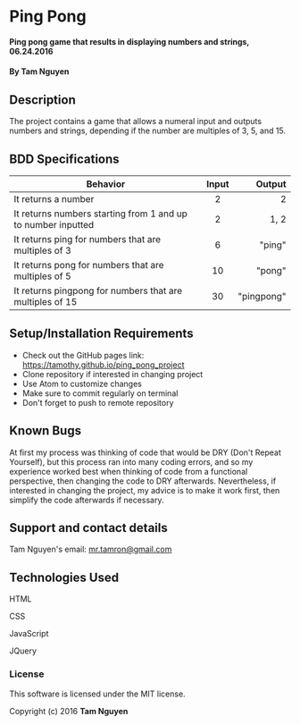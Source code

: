 # Ping Pong

#### Ping pong game that results in displaying numbers and strings, 06.24.2016

#### By Tam Nguyen

## Description

The project contains a game that allows a numeral input and outputs numbers and strings, depending if the number are multiples of 3, 5, and 15.

## BDD Specifications

| Behavior                                                     | Input         | Output    |
| -------------------------------------------------------------|:-------------:| ---------:|
| It returns a number                                          | 2             | 2         |
| It returns numbers starting from 1 and up to number inputted | 2             | 1, 2      |
| It returns ping for numbers that are multiples of 3          | 6             | "ping"    |
| It returns pong for numbers that are multiples of 5          | 10            | "pong"    |
| It returns pingpong for numbers that are multiples of 15     | 30            | "pingpong"|

## Setup/Installation Requirements

* Check out the GitHub pages link: https://tamothy.github.io/ping_pong_project
* Clone repository if interested in changing project
* Use Atom to customize changes
* Make sure to commit regularly on terminal
* Don't forget to push to remote repository

## Known Bugs

At first my process was thinking of code that would be DRY (Don't Repeat Yourself), but this process ran into many coding errors, and so my experience worked best when thinking of code from a functional perspective, then changing the code to DRY afterwards. Nevertheless, if interested in changing the project, my advice is to make it work first, then simplify the code afterwards if necessary.

## Support and contact details

Tam Nguyen's email: mr.tamron@gmail.com

## Technologies Used

HTML

CSS

JavaScript

JQuery

### License

This software is licensed under the MIT license.

Copyright (c) 2016 **Tam Nguyen**
